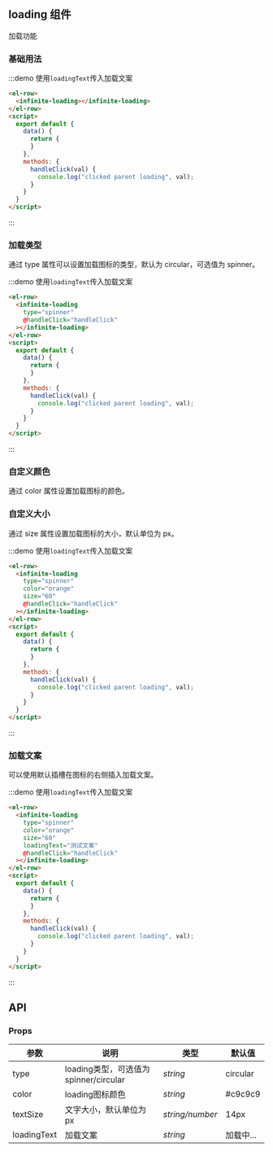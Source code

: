 ## loading 组件

加载功能

### 基础用法

:::demo 使用`loadingText`传入加载文案

```html
<el-row>
  <infinite-loading></infinite-loading>
</el-row>
<script>
  export default {
    data() {
      return {
      }
    },
    methods: {
      handleClick(val) {
        console.log("clicked parent loading", val);
      }
    }
  }
</script>
```

:::

### 加载类型
通过 type 属性可以设置加载图标的类型，默认为 circular，可选值为 spinner。

:::demo 使用`loadingText`传入加载文案

```html
<el-row>
  <infinite-loading
    type="spinner"
    @handleClick="handleClick"
  ></infinite-loading>
</el-row>
<script>
  export default {
    data() {
      return {
      }
    },
    methods: {
      handleClick(val) {
        console.log("clicked parent loading", val);
      }
    }
  }
</script>
```

:::


### 自定义颜色
通过 color 属性设置加载图标的颜色。

### 自定义大小
通过 size 属性设置加载图标的大小，默认单位为 px。

:::demo 使用`loadingText`传入加载文案

```html
<el-row>
  <infinite-loading
    type="spinner"
    color="orange"
    size="60"
    @handleClick="handleClick"
  ></infinite-loading>
</el-row>
<script>
  export default {
    data() {
      return {
      }
    },
    methods: {
      handleClick(val) {
        console.log("clicked parent loading", val);
      }
    }
  }
</script>
```

:::


### 加载文案
可以使用默认插槽在图标的右侧插入加载文案。

:::demo 使用`loadingText`传入加载文案

```html
<el-row>
  <infinite-loading
    type="spinner"
    color="orange"
    size="60"
    loadingText="测试文案"
    @handleClick="handleClick"
  ></infinite-loading>
</el-row>
<script>
  export default {
    data() {
      return {
      }
    },
    methods: {
      handleClick(val) {
        console.log("clicked parent loading", val);
      }
    }
  }
</script>
```

:::

## API

### Props

| 参数 | 说明 | 类型 | 默认值 |
| --- | --- | --- | --- |
| type | loading类型，可选值为 spinner/circular | _string_ | circular |
| color | loading图标颜色 | _string_ | #c9c9c9 |
| textSize | 文字大小，默认单位为px | _string/number_ | 14px |
| loadingText | 加载文案 | _string_ | 加载中... |